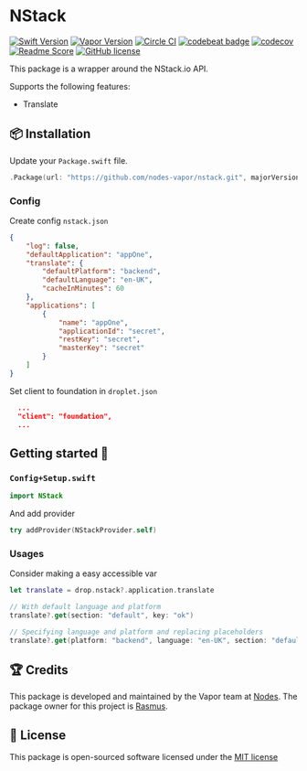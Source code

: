 # NStack
[![Swift Version](https://img.shields.io/badge/Swift-3-brightgreen.svg)](http://swift.org)
[![Vapor Version](https://img.shields.io/badge/Vapor-2-F6CBCA.svg)](http://vapor.codes)
[![Circle CI](https://circleci.com/gh/nodes-vapor/nstack/tree/master.svg?style=shield)](https://circleci.com/gh/nodes-vapor/nstack)
[![codebeat badge](https://codebeat.co/badges/f324d1a5-28e1-433e-b71c-a2d2d33bb3ec)](https://codebeat.co/projects/github-com-nodes-vapor-nstack-master)
[![codecov](https://codecov.io/gh/nodes-vapor/nstack/branch/master/graph/badge.svg)](https://codecov.io/gh/nodes-vapor/nstack)
[![Readme Score](http://readme-score-api.herokuapp.com/score.svg?url=https://github.com/nodes-vapor/nstack)](http://clayallsopp.github.io/readme-score?url=https://github.com/nodes-vapor/nstack)
[![GitHub license](https://img.shields.io/badge/license-MIT-blue.svg)](https://raw.githubusercontent.com/nodes-vapor/nstack/master/LICENSE)


This package is a wrapper around the NStack.io API.

Supports the following features:
 - Translate


## 📦 Installation

Update your `Package.swift` file.

```swift
.Package(url: "https://github.com/nodes-vapor/nstack.git", majorVersion: 2)
```

### Config
Create config `nstack.json`
```json
{
    "log": false,
    "defaultApplication": "appOne",
    "translate": {
        "defaultPlatform": "backend",
        "defaultLanguage": "en-UK",
        "cacheInMinutes": 60
    },
    "applications": [
        {
            "name": "appOne",
            "applicationId": "secret",
            "restKey": "secret",
            "masterKey": "secret"
        }
    ]
}
```
Set client to foundation in `droplet.json`
```json
  ...
  "client": "foundation",
  ...
```

## Getting started 🚀

### `Config+Setup.swift`
```swift
import NStack
```

And add provider
```swift
try addProvider(NStackProvider.self)
```

### Usages

Consider making a easy accessible var
```swift
let translate = drop.nstack?.application.translate
```

```swift
// With default language and platform
translate?.get(section: "default", key: "ok")

// Specifying language and platform and replacing placeholders
translate?.get(platform: "backend", language: "en-UK", section: "default", key: "saveSuccess", replace: ["model": "test"])
```

## 🏆 Credits

This package is developed and maintained by the Vapor team at [Nodes](https://www.nodesagency.com).
The package owner for this project is [Rasmus](https://github.com/rasmusebbesen).

## 📄 License

This package is open-sourced software licensed under the [MIT license](http://opensource.org/licenses/MIT)
